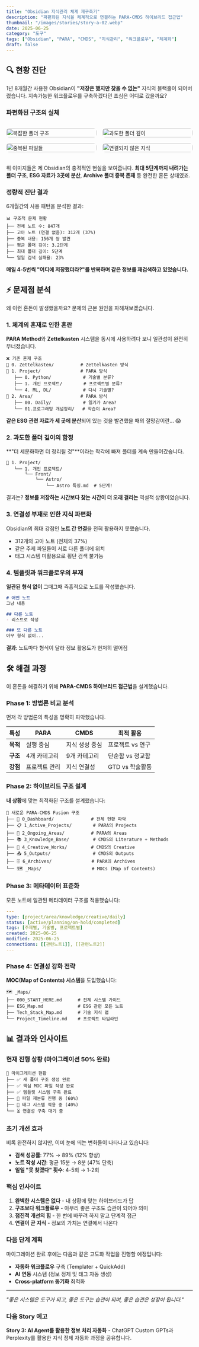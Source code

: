 ```yaml
---
title: "Obsidian 지식관리 체계 재구축기"
description: "파편화된 지식을 체계적으로 연결하는 PARA-CMDS 하이브리드 접근법"
thumbnail: "/images/stories/story-a-02.webp"
date: 2025-06-25
category: "도구"
tags: ["Obsidian", "PARA", "CMDS", "지식관리", "워크플로우", "체계화"]
draft: false
---
```


## 🔍 현황 진단

1년 8개월간 사용한 Obsidian이 **"저장은 했지만 찾을 수 없는"** 지식의 블랙홀이 되어버렸습니다. 지속가능한 워크플로우를 구축하겠다던 초심은 어디로 갔을까요?

### 파편화된 구조의 실체

<div style="display: grid; grid-template-columns: 1fr 1fr; gap: 1rem; margin: 2rem 0;">
  <img src="/images/stories/a-01/obsidian 1.webp" alt="복잡한 폴더 구조" style="width: 100%; border-radius: 8px;" />
  <img src="/images/stories/a-01/obsidian 2.webp" alt="과도한 폴더 깊이" style="width: 100%; border-radius: 8px;" />
  <img src="/images/stories/a-01/obsidian 3.webp" alt="중복된 파일들" style="width: 100%; border-radius: 8px;" />
  <img src="/images/stories/a-01/obsidian 4.webp" alt="연결되지 않은 지식" style="width: 100%; border-radius: 8px;" />
</div>

위 이미지들은 제 Obsidian의 충격적인 현실을 보여줍니다. **최대 5단계까지 내려가는 폴더 구조**, **ESG 자료가 3곳에 분산**, **Archive 폴더 중복 존재** 등 완전한 혼돈 상태였죠.

### 정량적 진단 결과

6개월간의 사용 패턴을 분석한 결과:

```
📊 구조적 문제 현황
├── 전체 노트 수: 847개
├── 고아 노트 (연결 없음): 312개 (37%)
├── 중복 내용: 156개 쌍 발견
├── 평균 폴더 깊이: 3.2단계
├── 최대 폴더 깊이: 5단계
└── 일일 검색 실패율: 23%
```

**매일 4-5번씩 "어디에 저장했더라?"를 반복하며 같은 정보를 재검색하고 있었습니다.**

## ⚡ 문제점 분석  

왜 이런 혼돈이 발생했을까요? 문제의 근본 원인을 파헤쳐보겠습니다.

### 1. 체계의 혼재로 인한 혼란

**PARA Method**와 **Zettelkasten** 시스템을 동시에 사용하려다 보니 일관성이 완전히 무너졌습니다.

```
❌ 기존 혼재 구조
📁 0. Zettelkasten/          # Zettelkasten 방식
📁 1. Project/               # PARA 방식  
   ├── 0. Python/            # 기술별 분류?
   ├── 1. 개인 프로젝트/        # 프로젝트별 분류?
   └── 4. ML, DL/            # 다시 기술별?
📁 2. Area/                  # PARA 방식
   ├── 00. Daily/            # 일기가 Area?
   └── 01.프로그래밍 개념정리/   # 학습이 Area?
```

**같은 ESG 관련 자료가 세 곳에 분산**되어 있는 것을 발견했을 때의 절망감이란... 😱

### 2. 과도한 폴더 깊이의 함정

**"더 세분화하면 더 정리될 것"**이라는 착각에 빠져 폴더를 계속 만들어갔습니다.

```
📂 1. Project/
   └── 1. 개인 프로젝트/
       └── Front/
           └── Astro/
               └── Astro 특징.md  # 5단계!
```

결과는? **정보를 저장하는 시간보다 찾는 시간이 더 오래 걸리는** 역설적 상황이었습니다.

### 3. 연결성 부재로 인한 지식 파편화

Obsidian의 최대 강점인 **노트 간 연결**을 전혀 활용하지 못했습니다.

- 312개의 고아 노트 (전체의 37%)
- 같은 주제 파일들이 서로 다른 폴더에 위치
- 태그 시스템 미활용으로 횡단 검색 불가능

### 4. 템플릿과 워크플로우의 부재

**일관된 형식 없이** 그때그때 즉흥적으로 노트를 작성했습니다.

```markdown
# 어떤 노트
그냥 내용

## 다른 노트  
- 리스트로 작성

### 또 다른 노트
아무 형식 없이...
```

**결과**: 노트마다 형식이 달라 정보 활용도가 현저히 떨어짐

## 🛠️ 해결 과정

이 혼돈을 해결하기 위해 **PARA-CMDS 하이브리드 접근법**을 설계했습니다.

### Phase 1: 방법론 비교 분석

먼저 각 방법론의 특성을 명확히 파악했습니다.

| 특성 | PARA | CMDS | 최적 활용 |
|------|------|------|----------|
| **목적** | 실행 중심 | 지식 생성 중심 | 프로젝트 vs 연구 |
| **구조** | 4개 카테고리 | 9개 카테고리 | 단순함 vs 정교함 |
| **강점** | 프로젝트 관리 | 지식 연결성 | GTD vs 학술활동 |

### Phase 2: 하이브리드 구조 설계

**내 상황**에 맞는 최적화된 구조를 설계했습니다:

```
📁 새로운 PARA-CMDS Fusion 구조
├── 🎯 0_Dashboard/              # 전체 현황 파악
├── 📋 1_Active_Projects/        # PARA의 Projects
├── 🌱 2_Ongoing_Areas/          # PARA의 Areas  
├── 📚 3_Knowledge_Base/         # CMDS의 Literature + Methods
├── 🎨 4_Creative_Works/         # CMDS의 Creative
├── 📤 5_Outputs/                # CMDS의 Outputs
├── 🗄️ 6_Archives/               # PARA의 Archives
└── 🗺️ _Maps/                   # MOCs (Map of Contents)
```

### Phase 3: 메타데이터 표준화

모든 노트에 일관된 메타데이터 구조를 적용했습니다:

```yaml
---
type: [project/area/knowledge/creative/daily]
status: [active/planning/on-hold/completed]
tags: [주제별, 기술별, 프로젝트별]
created: 2025-06-25
modified: 2025-06-25
connections: [[관련노트1]], [[관련노트2]]
---
```

### Phase 4: 연결성 강화 전략

**MOC(Map of Contents) 시스템**을 도입했습니다:

```
🗺️ _Maps/
├── 000_START_HERE.md      # 전체 시스템 가이드
├── ESG_Map.md             # ESG 관련 모든 노트
├── Tech_Stack_Map.md      # 기술 지식 맵  
└── Project_Timeline.md    # 프로젝트 타임라인
```

## 📊 결과와 인사이트

### 현재 진행 상황 (마이그레이션 50% 완료)

```
🚧 마이그레이션 현황
├── ✅ 새 폴더 구조 생성 완료
├── ✅ 핵심 MOC 파일 작성 완료  
├── ✅ 템플릿 시스템 구축 완료
├── 🔄 파일 재분류 진행 중 (60%)
├── 🔄 태그 시스템 적용 중 (40%)
└── ⏳ 연결성 구축 대기 중
```

### 초기 개선 효과

비록 완전하지 않지만, 이미 눈에 띄는 변화들이 나타나고 있습니다:

- **검색 성공률**: 77% → 89% (12% 향상)
- **노트 작성 시간**: 평균 15분 → 8분 (47% 단축)  
- **일일 "못 찾겠다" 횟수**: 4-5회 → 1-2회

### 핵심 인사이트

1. **완벽한 시스템은 없다** - 내 상황에 맞는 하이브리드가 답
2. **구조보다 워크플로우** - 아무리 좋은 구조도 습관이 되어야 의미
3. **점진적 개선의 힘** - 한 번에 바꾸려 하지 말고 단계적 접근
4. **연결이 곧 지식** - 정보의 가치는 연결에서 나온다

### 다음 단계 계획

마이그레이션 완료 후에는 다음과 같은 고도화 작업을 진행할 예정입니다:

- **자동화 워크플로우** 구축 (Templater + QuickAdd)
- **AI 연동** 시스템 (정보 정제 및 태그 자동 생성)
- **Cross-platform 동기화** 최적화

---

*"좋은 시스템은 도구가 되고, 좋은 도구는 습관이 되며, 좋은 습관은 성장이 됩니다."*

### 다음 Story 예고

**Story 3: AI Agent를 활용한 정보 처리 자동화** - ChatGPT Custom GPTs과 Perplexity를 활용한 지식 정제 자동화 과정을 공유합니다.
